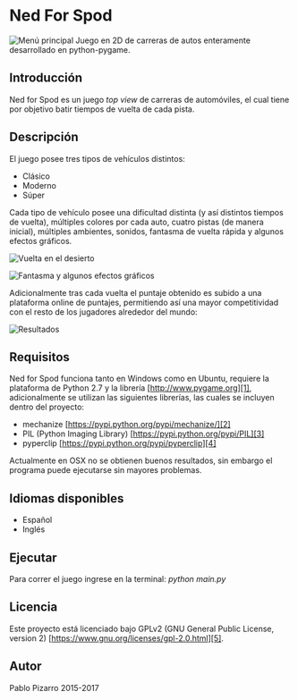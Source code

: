 # Ned For Spod
![][image-1]
Juego en 2D de carreras de autos enteramente desarrollado en python-pygame.

## Introducción
Ned for Spod es un juego _top view_ de carreras de automóviles, el cual tiene por objetivo batir tiempos de vuelta de cada pista.

## Descripción
El juego posee tres tipos de vehículos distintos:
- Clásico
- Moderno
- Súper

Cada tipo de vehículo posee una dificultad distinta (y así distintos tiempos de vuelta), múltiples colores por cada auto, cuatro pistas (de manera inicial), múltiples ambientes, sonidos, fantasma de vuelta rápida y algunos efectos gráficos.

![][image-2]

![][image-3]

Adicionalmente tras cada vuelta el puntaje obtenido es subido a una plataforma online de puntajes, permitiendo así una mayor competitividad con el resto de los jugadores alrededor del mundo:

![][image-4]

## Requisitos
Ned for Spod funciona tanto en Windows como en Ubuntu, requiere la plataforma de Python 2.7 y la librería [http://www.pygame.org][1], adicionalmente se utilizan las siguientes librerías, las cuales se incluyen dentro del proyecto:
- mechanize [https://pypi.python.org/pypi/mechanize/][2]
- PIL (Python Imaging Library) [https://pypi.python.org/pypi/PIL][3]
- pyperclip [https://pypi.python.org/pypi/pyperclip][4]

Actualmente en OSX no se obtienen buenos resultados, sin embargo el programa puede ejecutarse sin mayores problemas.

## Idiomas disponibles
- Español
- Inglés


## Ejecutar
Para correr el juego ingrese en la terminal: _python main.py_

## Licencia
Este proyecto está licenciado bajo GPLv2 (GNU General Public License, version 2) [https://www.gnu.org/licenses/gpl-2.0.html][5].

## Autor
Pablo Pizarro
2015-2017

[1]:	http://www.pygame.org/ "http://www.pygame.org"
[2]:	https://pypi.python.org/pypi/mechanize/
[3]:	https://pypi.python.org/pypi/PIL
[4]:	https://pypi.python.org/pypi/pyperclip
[5]:	https://www.gnu.org/licenses/gpl-2.0.html

[image-1]:	https://raw.githubusercontent.com/ppizarror/ppizarror.github.io/master/resources/images/nfs-python/splash.jpg "Menú principal"
[image-2]:	https://raw.githubusercontent.com/ppizarror/ppizarror.github.io/master/resources/images/nfs-python/gameplay3.jpg "Vuelta en el desierto"
[image-3]:	https://raw.githubusercontent.com/ppizarror/ppizarror.github.io/master/resources/images/nfs-python/gameplay1.jpg "Fantasma y algunos efectos gráficos"
[image-4]:	https://raw.githubusercontent.com/ppizarror/ppizarror.github.io/master/resources/images/nfs-python/results.jpg "Resultados"
